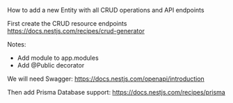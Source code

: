 How to add a new Entity with all CRUD operations and API endpoints

First create the CRUD resource endpoints
https://docs.nestjs.com/recipes/crud-generator

Notes:

- Add module to app.modules
- Add @Public decorator

We will need Swagger:
https://docs.nestjs.com/openapi/introduction

Then add Prisma Database support:
https://docs.nestjs.com/recipes/prisma
